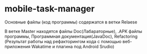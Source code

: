 # mobile-task-manager
Основные файлы (код программы) содержатся в ветки Relaese

В ветке Master находятся файлы Doc(Лабараторные), .APK файлы программы, Программная документация(JavaDoc), Refactoring (Результат работы над рефакторингом кода
с помощью веб-приложения Wakatime и плагина под Android Srudio)
